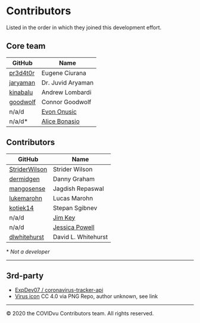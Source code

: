 # Contributors

Listed in the order in which they joined this development effort.


## Core team

|  GitHub  | Name              |
|----------|-------------------|
|[pr3d4t0r](https://www.linkedin.com/in/ciurana/)|Eugene Ciurana|
|[jaryaman](https://www.linkedin.com/in/juvid-aryaman/)| Dr. Juvid Aryaman|
|[kinabalu](https://www.linkedin.com/in/andrewlombardi/)| Andrew Lombardi|
|[goodwolf](https://www.linkedin.com/in/connorgoodwolf/)| Connor Goodwolf |
|n/a/d|[Evon Onusic](https://www.linkedin.com/in/onusic/)|
|n/a/d*|[Alice Bonasio](https://www.linkedin.com/in/alicebonasio/)|


## Contributors


|  GitHub  | Name              |
|----------|-------------------|
|[StriderWilson](https://www.linkedin.com/in/strider-wilson/)|Strider Wilson|
|[dermidgen](https://www.linkedin.com/in/dermidgen/)|Danny Graham|
|[mangosense](https://www.linkedin.com/in/jaggs83/)|Jagdish Repaswal|
|[lukemarohn](https://www.linkedin.com/in/lucasmarohn/)|Lucas Marohn|
|[kotiek14](https://github.com/kotek14/)|Stepan Sgibnev|
|n/a/d|[Jim Key](https://www.linkedin.com/in/jimkey/)|
|n/a/d|[Jessica Powell](https://www.linkedin.com/in/jessica-powell-28b8b7a/)|
|[dlwhitehurst](https://www.linkedin.com/in/dlwhitehurst/)|David L. Whitehurst|


&#42; _Not a developer_


---
## 3rd-party

- [ExpDev07 / coronavirus-tracker-api](https://github.com/ExpDev07/coronavirus-tracker-api)
- [Virus icon](https://www.pngrepo.com/svg/25229/virus) CC 4.0 via PNG Repo, author unknown, see link


---
&#169; 2020 the COVIDvu Contributors team.  All rights reserved.

